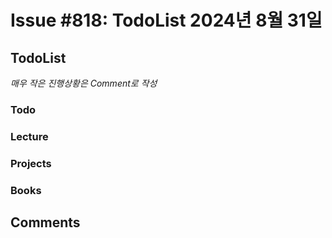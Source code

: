 # Issue #818: TodoList 2024년 8월 31일

## TodoList

*매우 작은 진행상황은 Comment로 작성*

### Todo  

### Lecture

### Projects

### Books


## Comments

